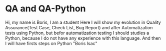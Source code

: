 # QA and QA-Python
Hi, my name is Boris, I am a student
Here I will show my evolution in Quality Assurance(Test Case, Check List, Bug Report) and after Automatization tests using Python, but befor automatization testing I should studies a Python, because I do not have any experience with this language. And then I will have firsts steps on Python 
"Boris Isac" 
